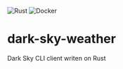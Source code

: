 ![Rust](https://github.com/nikita-y/dark-sky-weather/workflows/Rust/badge.svg) ![Docker](https://github.com/nikita-y/dark-sky-weather/workflows/Docker/badge.svg)

# dark-sky-weather
Dark Sky CLI client writen on Rust
